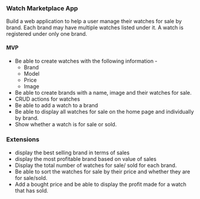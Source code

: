 ### Watch Marketplace App

Build a web application to help a user manage their watches for sale by brand. Each brand may have multiple watches listed under it. A watch is registered under only one brand. 

#### MVP

- Be able to create watches with the following information -
  - Brand
  - Model
  - Price
  - Image
- Be able to create brands with a name, image and their watches for sale.
- CRUD actions for watches
- Be able to add a watch to a brand
- Be able to display all watches for sale on the home page and individually by brand.
- Show whether a watch is for sale or sold.


###  Extensions

- display the best selling brand in terms of sales
- display the most profitable brand based on value of sales
- Display the total number of watches for sale/ sold for each brand.
- Be able to sort the watches for sale by their price and whether they are for sale/sold.
- Add a bought price and be able to display the profit made for a watch that has sold.
